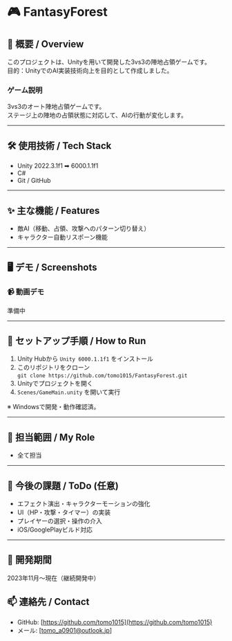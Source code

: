 # 🎮 FantasyForest

## 📌 概要 / Overview
このプロジェクトは、Unityを用いて開発した3vs3の陣地占領ゲームです。  
目的：UnityでのAI実装技術向上を目的として作成しました。 <br>

### ゲーム説明
3vs3のオート陣地占領ゲームです。<br>
ステージ上の陣地の占領状態に対応して、AIの行動が変化します。

---

## 🛠 使用技術 / Tech Stack
- Unity 2022.3.1f1 ➡ 6000.1.1f1
- C#
- Git / GitHub

---

## ✨ 主な機能 / Features
- 敵AI（移動、占領、攻撃へのパターン切り替え）
- キャラクター自動リスポーン機能

---

## 🖥️ デモ / Screenshots
### 📹 動画デモ
準備中

---

## 🚀 セットアップ手順 / How to Run
1. Unity Hubから `Unity 6000.1.1f1` をインストール
2. このリポジトリをクローン  
   `git clone https://github.com/tomo1015/FantasyForest.git`
3. Unityでプロジェクトを開く
4. `Scenes/GameMain.unity` を開いて実行

※ Windowsで開発・動作確認済。

---

## 👤 担当範囲 / My Role
- 全て担当

---

## 📝 今後の課題 / ToDo (任意)
- エフェクト演出・キャラクターモーションの強化
- UI（HP・攻撃・タイマー）の実装
- プレイヤーの選択・操作の介入
- iOS/GooglePlayビルド対応

---

## 📅 開発期間
2023年11月〜現在（継続開発中）

## 📫 連絡先 / Contact
- GitHub: [https://github.com/tomo1015](https://github.com/tomo1015)
- メール: [tomo_a0901@outlook.jp]
